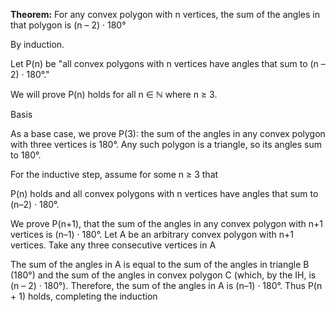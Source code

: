 **Theorem:** For any convex polygon with n vertices, the sum of the angles in that polygon is (n – 2) · 180°

 By induction. 
 
 Let P(n) be "all convex polygons with n vertices have angles that sum to (n – 2) · 180°." 

  We will prove P(n) holds for all n ∈ ℕ where n ≥ 3.

Basis

As a base case, we prove P(3): the sum of the angles in any convex polygon with three vertices is 180°. Any such polygon is a triangle, so its angles sum to 180°. 

For the inductive step, assume for some n ≥ 3 that 

P(n) holds and all convex polygons with n vertices have angles that sum to (n–2) · 180°.

We prove P(n+1), that the sum of the angles in any convex polygon with n+1 vertices is (n–1) · 180°. 
Let A be an arbitrary convex polygon with n+1 vertices. Take any three consecutive vertices in A


The sum of the angles in A is equal to the sum of the angles in triangle B (180°) 
and the sum of the angles in convex polygon C (which, by the IH, is (n – 2) · 180°). Therefore, the sum of the angles in A is (n–1) · 180°. Thus P(n + 1) holds, completing the induction





